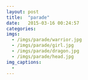 ```yaml
---
layout: post
title:  "parade"
date:   2015-03-16 00:24:57
categories:
imgs:
  - /imgs/parade/warrior.jpg
  - /imgs/parade/girl.jpg
  - /imgs/parade/dragon.jpg
  - /imgs/parade/head.jpg
img_captions:
  -
---
```

